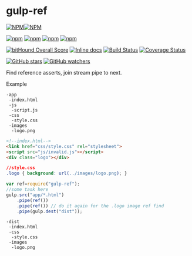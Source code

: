# gulp-ref
[![NPM](https://nodei.co/npm/gulp-ref.png?downloads=true&downloadRank=true&stars=true)][npm-url][![NPM](https://nodei.co/npm-dl/gulp-ref.png?height=3&months=6)][npm-url]

[![npm](https://img.shields.io/npm/v/gulp-ref.svg)][npm-url] [![npm](https://img.shields.io/npm/dm/gulp-ref.svg)][npm-url] [![npm](https://david-dm.org/zhso/gulp-ref.svg)][npm-url] [![npm](https://img.shields.io/npm/l/gulp-ref.svg)][npm-url]

[![bitHound Overall Score](https://www.bithound.io/github/zhso/gulp-ref/badges/score.svg)](https://www.bithound.io/github/zhso/gulp-ref) [![Inline docs](http://inch-ci.org/github/zhso/gulp-ref.svg?branch=master&style=shields)](http://inch-ci.org/github/zhso/gulp-ref) [![Build Status](https://travis-ci.org/zhso/gulp-ref.svg?branch=master)](https://travis-ci.org/zhso/gulp-ref) [![Coverage Status](https://coveralls.io/repos/github/zhso/gulp-ref/badge.svg?branch=master)](https://coveralls.io/github/zhso/gulp-ref?branch=master)

[![GitHub stars](https://img.shields.io/github/stars/zhso/gulp-ref.svg?style=social&label=Star)](https://github.com/zhso/gulp-ref/stargazers) [![GitHub watchers](https://img.shields.io/github/watchers/zhso/gulp-ref.svg?style=social&label=Watch)](https://github.com/zhso/gulp-ref/subscription)

[npm-url]: https://npmjs.org/package/gulp-ref

Find reference asserts, join stream pipe to next.

Example

```
-app
 -index.html
 -js
  -script.js
 -css
  -style.css
 -images
  -logo.png
```
```html
<!--index.html-->
<link href="css/style.css" rel="stylesheet">
<script src="js/invalid.js"></script>
<div class="logo"></div>
```
```css
//style.css
.logo { background: url(../images/logo.png); }
```
```js
var ref=require("gulp-ref");
//some task here
gulp.src("app/*.html")
    .pipe(ref())
    .pipe(ref()) // do it again for the .logo image ref find
    .pipe(gulp.dest("dist"));
```
```
-dist
 -index.html
 -css
  -style.css
 -images
  -logo.png
```